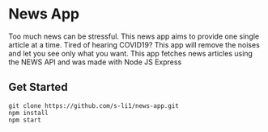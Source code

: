 # News App

Too much news can be stressful. This news app aims to provide one single article at a time. Tired of hearing COVID19? This app will remove the noises and let you see only what you want. This app fetches news articles using the NEWS API and was made with Node JS Express 


## Get Started

```
git clone https://github.com/s-li1/news-app.git
npm install
npm start
```
